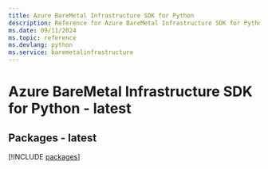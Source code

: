 ```yaml
---
title: Azure BareMetal Infrastructure SDK for Python
description: Reference for Azure BareMetal Infrastructure SDK for Python
ms.date: 09/11/2024
ms.topic: reference
ms.devlang: python
ms.service: baremetalinfrastructure
---
```

# Azure BareMetal Infrastructure SDK for Python - latest
## Packages - latest
[!INCLUDE [packages](baremetal-infrastructure-index.md)]
